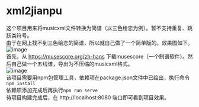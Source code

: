 # xml2jianpu

这个项目用来将musicxml文件转换为简谱（以三色绘恋为例）。暂不支持重复、跳跃类符号。  
由于在网上找不到三色绘恋的简谱，所以就自己做了一个简单版的。效果图如下。
![image](https://user-images.githubusercontent.com/120734145/208229550-b62d8c66-f729-4e9c-8f9a-1ac172a2b828.png)  
首先，从 https://musescore.org/zh-hans 下载musescore（一个制谱软件）。然后自己做一个五线谱，导出为不压缩的musicxml格式。  
![image](https://user-images.githubusercontent.com/120734145/208136371-0fdded23-b1de-4388-8392-9f64795eaab0.png)   
该项目需要用npm包管理工具，依赖项在package.json文件中已给出，执行命令 `npm install`  
依赖项添加完成后再执行`npm run serve`  
待项目构建完成后，在 http://localhost:8080 端口即可看到项目效果。


